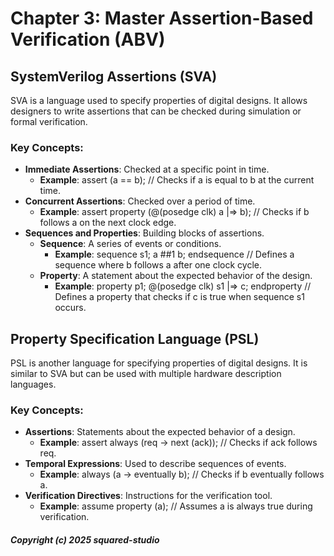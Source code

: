 # Chapter 3: Master Assertion-Based Verification (ABV)

## SystemVerilog Assertions (SVA)
SVA is a language used to specify properties of digital designs. It allows designers to write assertions that can be checked during simulation or formal verification.

### Key Concepts:
- **Immediate Assertions**: Checked at a specific point in time.
  - **Example**: assert (a == b); // Checks if a is equal to b at the current time.
- **Concurrent Assertions**: Checked over a period of time.
  - **Example**: assert property (@(posedge clk) a |=> b); // Checks if b follows a on the next clock edge.
- **Sequences and Properties**: Building blocks of assertions.
  - **Sequence**: A series of events or conditions.
    - **Example**: sequence s1; a ##1 b; endsequence // Defines a sequence where b follows a after one clock cycle.
  - **Property**: A statement about the expected behavior of the design.
    - **Example**: property p1; @(posedge clk) s1 |=> c; endproperty // Defines a property that checks if c is true when sequence s1 occurs.

## Property Specification Language (PSL)
PSL is another language for specifying properties of digital designs. It is similar to SVA but can be used with multiple hardware description languages.

### Key Concepts:
- **Assertions**: Statements about the expected behavior of a design.
  - **Example**: assert always (req -> next (ack)); // Checks if ack follows req.
- **Temporal Expressions**: Used to describe sequences of events.
  - **Example**: always (a -> eventually b); // Checks if b eventually follows a.
- **Verification Directives**: Instructions for the verification tool.
  - **Example**: assume property (a); // Assumes a is always true during verification.

##### Copyright (c) 2025 squared-studio

